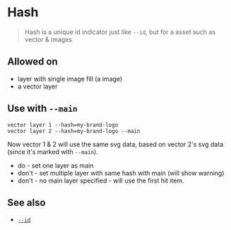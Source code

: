 # Hash

> Hash is a unique id indicator just like `--id`, but for a asset such as vector & images

## Allowed on

- layer with single image fill (a image)
- a vector layer

## Use with `--main`

```
vector layer 1 --hash=my-brand-logo
vector layer 2 --hash=my-brand-logo --main
```

Now vector 1 & 2 will use the same svg data, based on vector 2's svg data (since it's marked with `--main`).

- do - set one layer as main
- don't - set multiple layer with same hash with main (will show warning)
- don't - no main layer specified - will use the first hit item.

## See also

- [`--id`](../--id/README.md)
